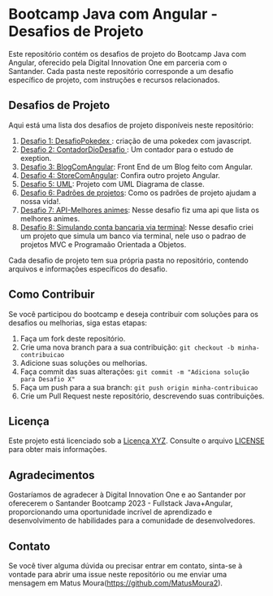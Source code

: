 # Bootcamp Java com Angular - Desafios de Projeto

Este repositório contém os desafios de projeto do Bootcamp Java com Angular, oferecido pela Digital Innovation One em parceria com o Santander. Cada pasta neste repositório corresponde a um desafio específico de projeto, com instruções e recursos relacionados.

## Desafios de Projeto

Aqui está uma lista dos desafios de projeto disponíveis neste repositório:

1. [Desafio 1: DesafioPokedex ](https://github.com/MatusMoura2/Bootcamp-Java-Angular-Santander/tree/main/DesafioPokedex): criação de uma pokedex com javascript.
2. [Desafio 2: ContadorDioDesafio ](https://github.com/MatusMoura2/Bootcamp-Java-Angular-Santander/tree/main/ContadorDioDesafio): Um contador para o estudo de exeption.
3. [Desafio 3: BlogComAngular](https://github.com/MatusMoura2/Bootcamp-Java-Angular-Santander/tree/main/ContadorDioDesafio): Front End de um Blog feito com Angular.
4. [Desafio 4: StoreComAngular](https://github.com/MatusMoura2/Bootcamp-Java-Angular-Santander/tree/main/storeDio): Confira outro projeto Angular.
5. [Desafio 5: UML](https://github.com/MatusMoura2/Bootcamp-Java-Angular-Santander/tree/main/UML-Iphone): Projeto com UML Diagrama de classe.
6. [Desafio 6: Padrões de projetos](https://github.com/MatusMoura2/Bootcamp-Java-Angular-Santander/tree/main/PadroesDeProjeto): Como os padrões de projeto ajudam a nossa vida!.
7. [Desafio 7: API-Melhores animes](https://github.com/MatusMoura2/Api-ListadeAnimes-Desafio-Dio): Nesse desafio fiz uma api que lista os melhores animes.
8. [Desafio 8: Simulando conta bancaria via terminal](https://github.com/MatusMoura2/Bootcamp-Java-Angular-Santander/tree/main/Banco): Nesse desafio criei um projeto que simula um banco via terminal, nele uso o padrao de projetos MVC e Programaão Orientada a Objetos.

Cada desafio de projeto tem sua própria pasta no repositório, contendo arquivos e informações específicos do desafio.
## Como Contribuir

Se você participou do bootcamp e deseja contribuir com soluções para os desafios ou melhorias, siga estas etapas:

1. Faça um fork deste repositório.
2. Crie uma nova branch para a sua contribuição: `git checkout -b minha-contribuicao`
3. Adicione suas soluções ou melhorias.
4. Faça commit das suas alterações: `git commit -m "Adiciona solução para Desafio X"`
5. Faça um push para a sua branch: `git push origin minha-contribuicao`
6. Crie um Pull Request neste repositório, descrevendo suas contribuições.

## Licença

Este projeto está licenciado sob a [Licença XYZ](link-para-a-licenca). Consulte o arquivo [LICENSE](LICENSE) para obter mais informações.

## Agradecimentos

Gostaríamos de agradecer à Digital Innovation One e ao Santander por oferecerem o Santander Bootcamp 2023 - Fullstack Java+Angular, proporcionando uma oportunidade incrível de aprendizado e desenvolvimento de habilidades para a comunidade de desenvolvedores.

## Contato

Se você tiver alguma dúvida ou precisar entrar em contato, sinta-se à vontade para abrir uma issue neste repositório ou me enviar uma mensagem em Matus Moura(https://github.com/MatusMoura2).
